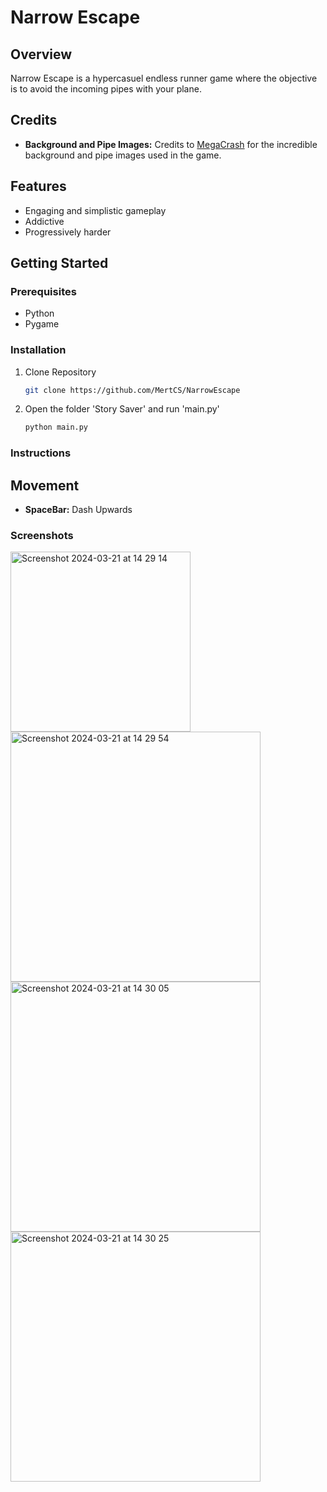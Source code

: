 # Narrow Escape

## Overview

Narrow Escape is a hypercasuel endless runner game where the objective is to avoid the incoming pipes with your plane.

## Credits

- **Background and Pipe Images:** Credits to [MegaCrash](https://megacrash.itch.io) for the incredible background and pipe images used in the game.

## Features

- Engaging and simplistic gameplay
- Addictive
- Progressively harder

## Getting Started

### Prerequisites

- Python
- Pygame

### Installation

1. Clone Repository
   ```bash
   git clone https://github.com/MertCS/NarrowEscape

2. Open the folder 'Story Saver' and run 'main.py'
   ```bash
   python main.py

### Instructions

## Movement

- **SpaceBar:** Dash Upwards

### Screenshots
<img width="288" alt="Screenshot 2024-03-21 at 14 29 14" src="https://github.com/MertCS/NarrowEscape/assets/91367755/bbac3edb-5567-42e6-aead-79d310ef870f">
<img width="400" alt="Screenshot 2024-03-21 at 14 29 54" src="https://github.com/MertCS/NarrowEscape/assets/91367755/83ee6822-f7d5-4a37-8b72-c971ecba8953">
<img width="400" alt="Screenshot 2024-03-21 at 14 30 05" src="https://github.com/MertCS/NarrowEscape/assets/91367755/259653a2-dc6a-4636-9035-ee39a875c59e">
<img width="400" alt="Screenshot 2024-03-21 at 14 30 25" src="https://github.com/MertCS/NarrowEscape/assets/91367755/4402842e-6236-4173-967e-101ab77b6572">





